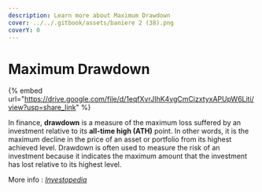 ```yaml
---
description: Learn more about Maximum Drawdown
cover: ../../.gitbook/assets/baniere 2 (38).png
coverY: 0
---
```


# Maximum Drawdown

{% embed url="https://drive.google.com/file/d/1eqfXvrJIhK4vgCmCizxtyxAPUpW6Liti/view?usp=share_link" %}

In finance, **drawdown** is a measure of the maximum loss suffered by an investment relative to its **all-time high (ATH)** point. In other words, it is the maximum decline in the price of an asset or portfolio from its highest achieved level. Drawdown is often used to measure the risk of an investment because it indicates the maximum amount that the investment has lost relative to its highest level.

More info : [_Investopedia_](https://www.investopedia.com/terms/d/drawdown.asp)
